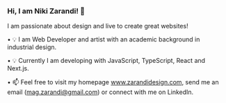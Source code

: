 ### Hi, I am Niki Zarandi! 👋


I am passionate about design and live to create great websites!

<!--
**NikiZarandi/NikiZarandi** is a ✨ _special_ ✨ repository because its `README.md` (this file) appears on your GitHub profile.

Here are some ideas to get you started:
-->
• 💡 I am Web Developer and artist with an academic background in industrial design.

•	💡 Currently I am developing with JavaScript, TypeScript, React and Next.js.

•	📫 Feel free to visit my homepage www.zarandidesign.com, send me an email (mag.zarandi@gmail.com) or connect with me on LinkedIn.
<!--
- 👯 I’m looking to collaborate on ...
- 🤔 I’m looking for help with ...
- 💬 Ask me about ...
- 📫 How to reach me: ...
- 😄 Pronouns: ...
- ⚡ Fun fact: ...
-->
